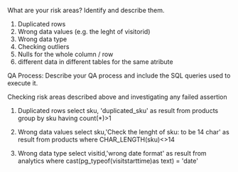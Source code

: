 What are your risk areas? Identify and describe them.
1) Duplicated rows
2) Wrong data values (e.g. the leght of visitorid)
3) Wrong data type
4) Checking outliers
5) Nulls for the whole column / row
6) different data in different tables for the same atribute



QA Process:
Describe your QA process and include the SQL queries used to execute it.

Checking risk areas described above and investigating any failed assertion

1) Duplicated rows
      select sku, 'duplicated_sku' as result from products group by sku having count(*)>1
   
3) Wrong data values
      select sku,'Check the lenght of sku: to be 14 char' as result from products where CHAR_LENGTH(sku)<>14

4) Wrong data type
     select visitid,'wrong date format' as result from analytics where cast(pg_typeof(visitstarttime)as text) = 'date'
      

